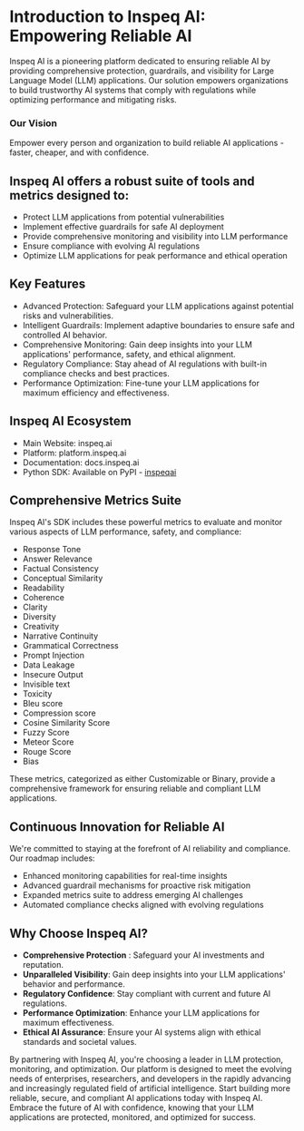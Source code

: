 # Introduction to Inspeq AI: Empowering Reliable AI


Inspeq AI is a pioneering platform dedicated to ensuring reliable AI by providing comprehensive protection, guardrails, and visibility for Large Language Model (LLM) applications. Our solution empowers organizations to build trustworthy AI systems that comply with regulations while optimizing performance and mitigating risks.

### Our Vision

Empower every person and organization to build reliable AI applications - faster, cheaper, and with confidence.


## Inspeq AI offers a robust suite of tools and metrics designed to:

* Protect LLM applications from potential vulnerabilities
* Implement effective guardrails for safe AI deployment
* Provide comprehensive monitoring and visibility into LLM performance
* Ensure compliance with evolving AI regulations
* Optimize LLM applications for peak performance and ethical operation


## Key Features

* Advanced Protection: Safeguard your LLM applications against potential risks and vulnerabilities.
* Intelligent Guardrails: Implement adaptive boundaries to ensure safe and controlled AI behavior.
* Comprehensive Monitoring: Gain deep insights into your LLM applications' performance, safety, and ethical alignment.
* Regulatory Compliance: Stay ahead of AI regulations with built-in compliance checks and best practices.
* Performance Optimization: Fine-tune your LLM applications for maximum efficiency and effectiveness.

## Inspeq AI Ecosystem

* Main Website: inspeq.ai
* Platform: platform.inspeq.ai
* Documentation: docs.inspeq.ai
* Python SDK: Available on PyPI - [inspeqai](https://pypi.org/project/inspeqai/)


## Comprehensive Metrics Suite

Inspeq AI's SDK includes these powerful metrics to evaluate and monitor various aspects of LLM performance, safety, and compliance:

* Response Tone
* Answer Relevance
* Factual Consistency
* Conceptual Similarity
* Readability
* Coherence
* Clarity
* Diversity
* Creativity
* Narrative Continuity
* Grammatical Correctness
* Prompt Injection
* Data Leakage
* Insecure Output
* Invisible text
* Toxicity
* Bleu score
* Compression score
* Cosine Similarity Score
* Fuzzy Score
* Meteor Score
* Rouge Score
* Bias
<!-- * Data Leakage -->
<!-- * Do Not Use Keywords -->
<!-- * Model Refusal -->
<!-- * Word Count Limit -->
<!-- * Insecure Output -->
<!-- * Answer Fluency -->

These metrics, categorized as either Customizable or Binary, provide a comprehensive framework for ensuring reliable and compliant LLM applications.


## Continuous Innovation for Reliable AI
We're committed to staying at the forefront of AI reliability and compliance. Our roadmap includes:

* Enhanced monitoring capabilities for real-time insights
* Advanced guardrail mechanisms for proactive risk mitigation
* Expanded metrics suite to address emerging AI challenges
* Automated compliance checks aligned with evolving regulations


##  Why Choose Inspeq AI?

* __Comprehensive Protection__ : Safeguard your AI investments and reputation.
* __Unparalleled Visibility__: Gain deep insights into your LLM applications' behavior and performance.
* __Regulatory Confidence__: Stay compliant with current and future AI regulations.
* __Performance Optimization__: Enhance your LLM applications for maximum effectiveness.
* __Ethical AI Assurance__: Ensure your AI systems align with ethical standards and societal values.


By partnering with Inspeq AI, you're choosing a leader in LLM protection, monitoring, and optimization. Our platform is designed to meet the evolving needs of enterprises, researchers, and developers in the rapidly advancing and increasingly regulated field of artificial intelligence.
Start building more reliable, secure, and compliant AI applications today with Inspeq AI. Embrace the future of AI with confidence, knowing that your LLM applications are protected, monitored, and optimized for success.
